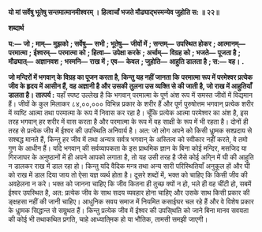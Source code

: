 **यो मां सर्वेषु भूतेषु सन्तमात्मानमीश्वरम् ।** **हित्वार्चां भजते मौढ्याद्भस्मन्येव जुहोति स: ॥ २२॥** 

**शब्दार्थ** 

**य:—** **जो** **; माम्—** **मुझको** **; सर्वेषु—** **सभी** **; भूतेषु—** **जीवों में** **; सन्तम्—** **उपस्थित होकर** **; आत्मानम्—** **परमात्मा** **;** **ईश्वरम्—** **परमात्मा को** **; हित्वा—** **उपेक्षा करके** **; अर्चाम्—** **विग्रह को** **; भजते—** **पूजता है** **; मौढ्यात्—** **अज्ञानवश** **;** **भस्मनि—** **राख में** **; एव—** **केवल** **; जुहोति—** **आहुति डालता है** **; स:—** **वह।** **.** 

**जो मन्दिरों में भगवान् के विग्रह का पूजन करता है, किन्तु यह नहीं जानता कि** **परमात्मा रूप में परमेश्वर प्रत्येक जीव के हृदय में आसीन हैं, वह अज्ञानी है और उसकी** **तुलना उस व्यक्ति से की जाती है, जो राख में आहुतियाँ डालता है।** **तात्पर्य :** यहाँ स्पष्ट उल्लेख है कि भगवान् परमात्मा के पूर्ण अंश रूप में समस्त जीवों में विद्यमान हैं। जीवों के कुल मिलाकर ८४,००,००० विभिन्न प्रकार के शरीर हैं और पूर्ण पुरुषोत्तम भगवान् प्रत्येक शरीर में व्यष्टि आत्मा तथा परमात्मा के रूप में निवास कर रहा है। चूँकि प्रत्येक आत्मा परमेश्वर का अंश है, इस तरह भगवान् हर शरीर में वास करता है और परमात्मा के रूप में वह साक्षी के रूप में भी रहता है। दोनों ही तरह से प्रत्येक जीव में ईश्वर की उपस्थिति अनिवार्य है। अत: जो लोग अपने को किसी धाॢमक सश्प्रदाय से सश्बद्ध मानते हैं, किन्तु हर जीव में तथा अन्यत्र सर्वत्र भगवान् के अस्तित्व को स्वीकार नहीं करते, वे तमो गुण के आधीन हैं। यदि भगवान् की सर्वव्यापकता के इस प्राथमिक ज्ञान के बिना कोई मन्दिर, मसजिद या गिरजाघर के अनुष्ठानों में ही अपने आपको लगाता है, तो यह उसी तरह है जैसे कोई अगि्न में घी की आहुति न डालकर राख में डाल रहा हो। किन्तु यदि वैदिक मन्त्र तथा अन्य सारी परिस्थितियाँ अनुकूल हों और घी को राख में डाल दिया जाय तो ऐसा यज्ञ व्यर्थ होता है। दूसरे शब्दों में, भक्त को चाहिए कि किसी जीव की अवहेलना न करे। भक्त को जानना चाहिए कि जीव कितना ही तुच्छ क्यों न हो, भले ही वह चींटी हो, सबमें ईश्वर उपस्थित है, अत: प्रत्येक जीव के साथ सदय व्यवहार होना चाहिए और उसके साथ किसी प्रकार की ङ्क्षहसा नहीं की जानी चाहिए। आधुनिक सवय समाज में नियमित कसाईघर चल रहे हैं और वे विशेष प्रकार के धाॢमक सिद्धान्त से समॢथत हैं। किन्तु प्रत्येक जीव में ईश्वर की उपसि्थति को जाने बिना मानव सवयता की कोई भी तथाकथित प्रगति, चाहे आध्याति्मक हो या भौतिक, तामसी समझी जाएगी।  